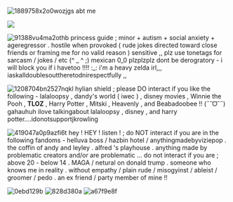 ![1889758x2o0wozjgs](https://github.com/user-attachments/assets/7d290771-ee01-4a22-8c5b-d553e93f5787)
abt me 

![](https://files.catbox.moe/gsotca.png)
<p align="left"> 

![91388vu4ma2othb](https://github.com/user-attachments/assets/d9f75a3a-b45a-40f1-8815-a16fc900252c) princess guide ; minor + autism + social anxiety + ageregressor . hostile when provoked ( rude jokes directed toward close friends or framing me for no valid reason ) sensitive ,, plz use tonetags for sarcasm / jokes / etc (^ _ ^ ;) mexican 0_0 plzplzplz dont be derogratory - i will block you if i havetoo !!!! :_: i'm a heavy zelda irl,,, iaskalldoublesouttheretodnirespectfully ,,
<p align="right"> 
  
![1208704bn2527nqkl](https://github.com/user-attachments/assets/617effb7-e751-4dad-bccb-cc0d15e694c9) hylian shield ; please DO interact if you like the following - lalaloopsy , dandy's world ( iwec ) , disney movies , Winnie the Pooh , **TLOZ** , Harry Potter , Mitski , Heavenly , and Beabadoobee !! (˶ˆᗜˆ˵) gahauhuh ilove talkingabout lalaloopsy , disney , and harry potter....idonotsupportjkrowling

<p align+"left">

![419047a0p9azfi6t](https://github.com/user-attachments/assets/96dfc70b-8ef4-4433-9910-8b7bc4efac63) hey ! HEY ! listen ! ; do NOT interact if you are in the following fandoms - helluva boss / hazbin hotel / anythingmadebyviziepop . the coffin of andy and leyley . alfred 's playhouse . anything made by problematic creators and/or are problematic ... do not interact if you are ; above 20 - below 14 . MAGA / netural on donald trump . someone who knows me in reality . without empathy / plain rude / misogyinst / ableist / groomer / pedo . an ex friend / party member of mine !!

![0ebd129b](https://github.com/user-attachments/assets/d74a2cdd-be71-4305-a095-30cdabd78ec8) ![828d380a](https://github.com/user-attachments/assets/9f6e969a-28cd-4af3-baa2-a1ff24d5a077) ![a67f9e8f](https://github.com/user-attachments/assets/e11f2bdc-80db-4976-8ebc-579fa3eba664)




